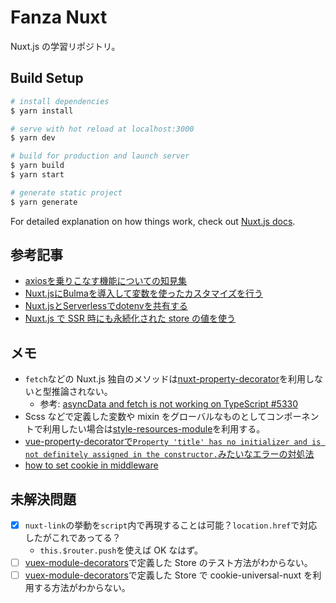 # Fanza Nuxt

Nuxt.js の学習リポジトリ。

## Build Setup

``` bash
# install dependencies
$ yarn install

# serve with hot reload at localhost:3000
$ yarn dev

# build for production and launch server
$ yarn build
$ yarn start

# generate static project
$ yarn generate
```

For detailed explanation on how things work, check out [Nuxt.js docs](https://nuxtjs.org).

## 参考記事

- [axiosを乗りこなす機能についての知見集](https://qiita.com/terrierscript/items/ccb56b6fc05aa7821c42)
- [Nuxt.jsにBulmaを導入して変数を使ったカスタマイズを行う](https://qiita.com/mnmemo/items/5eb4fb8cbfe17670fd36)
- [Nuxt.jsとServerlessでdotenvを共有する](https://qiita.com/kai_kou/items/4eb83f92296a7311fe39)
- [Nuxt.js で SSR 時にも永続化された store の値を使う](https://qiita.com/nyk510/items/d184be3724c52713ac90)

## メモ

- `fetch`などの Nuxt.js 独自のメソッドは[nuxt-property-decorator](https://github.com/nuxt-community/nuxt-property-decorator)を利用しないと型推論されない。
  - 参考: [asyncData and fetch is not working on TypeScript #5330](https://github.com/nuxt/nuxt.js/issues/5330)
- Scss などで定義した変数や mixin をグローバルなものとしてコンポーネントで利用したい場合は[style-resources-module](https://github.com/nuxt-community/style-resources-module)を利用する。
- [vue-property-decoratorで`Property 'title' has no initializer and is not definitely assigned in the constructor.`みたいなエラーの対処法](https://github.com/kaorun343/vue-property-decorator/issues/81#issuecomment-399997760)
- [how to set cookie in middleware](https://github.com/nuxt/nuxt.js/issues/2507)

## 未解決問題

- [x] `nuxt-link`の挙動を`script`内で再現することは可能？`location.href`で対応したがこれであってる？
  - `this.$router.push`を使えば OK なはず。
- [ ] [vuex-module-decorators](https://github.com/championswimmer/vuex-module-decorators)で定義した Store のテスト方法がわからない。
- [ ] [vuex-module-decorators](https://github.com/championswimmer/vuex-module-decorators)で定義した Store で cookie-universal-nuxt を利用する方法がわからない。